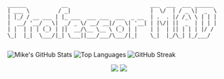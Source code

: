 ```
______           __                          ___  ___  ___ ______
| ___ \         / _|                         |  \/  | / _ \|  _  \
| |_/ / __ ___ | |_ ___  ___ ___  ___  _ __  | .  . |/ /_\ \ | | |
|  __/ '__/ _ \|  _/ _ \/ __/ __|/ _ \| '__| | |\/| ||  _  | | | |
| |  | | | (_) | ||  __/\__ \__ \ (_) | |    | |  | || | | | |/ /
\_|  |_|  \___/|_| \___||___/___/\___/|_|    \_|  |_/\_| |_/___/


```

![Mike's GitHub Stats](https://github-readme-stats.vercel.app/api?username=Professor-MAD&show_icons=true&theme=radical)
![Top Languages](https://github-readme-stats.vercel.app/api/top-langs/?username=Professor-MAD&layout=compact&theme=radical)
![GitHub Streak](https://streak-stats.demolab.com?user=Professor-MAD&theme=radical)

<p align="center">
  <img src="https://github-readme-stats.vercel.app/api?username=Professor-MAD&show_icons=true&theme=radical" />
  <img src="https://github-readme-stats.vercel.app/api/top-langs/?username=Professor-MAD&layout=compact&theme=radical" />
</p>

